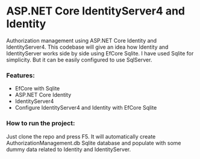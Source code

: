 # ASP.NET Core IdentityServer4 and Identity
Authorization management using ASP.NET Core Identity and IdentityServer4. This codebase will give an idea how Identity and IdentityServer works side by side using EfCore Sqlite. I have used Sqlite for simplicity. But it can be easily configured to use SqlServer.

### Features: 
- EfCore with Sqlite
- ASP.NET Core Identity
- IdentityServer4
- Configure IdentityServer4 and Identity with EfCore Sqlite

### How to run the project: 
Just clone the repo and press F5. It will automatically create AuthorizationManagement.db Sqlite database and populate with some dummy data related to Identity and IdentityServer.



